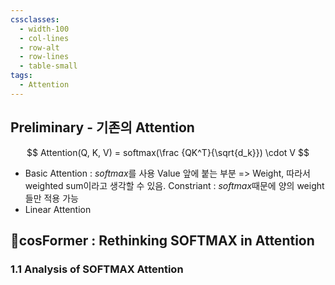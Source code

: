 ```yaml
---
cssclasses:
  - width-100
  - col-lines
  - row-alt
  - row-lines
  - table-small
tags:
  - Attention
---
```

## Preliminary - 기존의 Attention
$$  Attention(Q, K, V) = softmax(\frac {QK^T}{\sqrt{d_k}}) \cdot V $$
- Basic Attention : $softmax$를 사용
	 Value 앞에 붙는 부분 => Weight, 따라서 weighted sum이라고 생각할 수 있음.
	 Constriant : $softmax$때문에 양의 weight들만 적용 가능
- Linear Attention


## 📝cosFormer : Rethinking SOFTMAX in Attention
### 1.1 Analysis of SOFTMAX Attention

